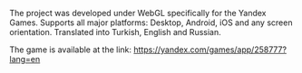 The project was developed under WebGL specifically for the Yandex Games. Supports all major platforms: Desktop, Android, iOS and any screen orientation. Translated into Turkish, English and Russian.

The game is available at the link: https://yandex.com/games/app/258777?lang=en
